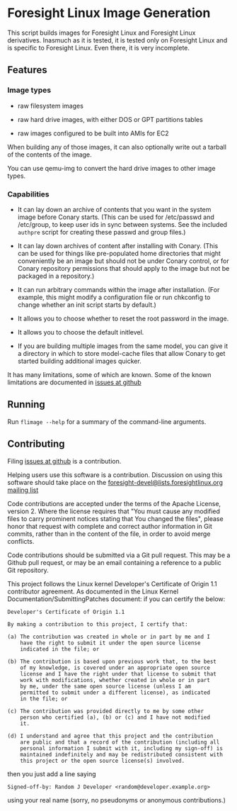 Foresight Linux Image Generation
================================

This script builds images for Foresight Linux and Foresight Linux
derivatives.  Inasmuch as it is tested, it is tested only on
Foresight Linux and is specific to Foresight Linux.  Even there,
it is very incomplete.

Features
--------

### Image types ###

* raw filesystem images

* raw hard drive images, with either DOS or GPT partitions tables

* raw images configured to be built into AMIs for EC2

When building any of those images, it can also optionally write out
a tarball of the contents of the image.

You can use qemu-img to convert the hard drive images to other image
types.


### Capabilities ###

* It can lay down an archive of contents that you want in the system
  image before Conary starts.  (This can be used for /etc/passwd and
  /etc/group, to keep user ids in sync between systems.  See the
  included `authpre` script for creating these passwd and group files.)

* It can lay down archives of content after installing with Conary.
  (This can be used for things like pre-populated home directories
  that might conveniently be an image but should not be under Conary
  control, or for Conary repository permissions that should apply
  to the image but not be packaged in a repository.)

* It can run arbitrary commands within the image after installation.
  (For example, this might modify a configuration file or run
  chkconfig to change whether an init script starts by default.)

* It allows you to choose whether to reset the root password
  in the image.

* It allows you to choose the default initlevel.

* If you are building multiple images from the same model, you can
  give it a directory in which to store model-cache files that allow
  Conary to get started building additional images quicker.

It has many limitations, some of which are known.  Some of the known
limitations are documented in [issues at github](https://github.com/johnsonm/flimage/issues)


Running
-------

Run `flimage --help` for a summary of the command-line arguments.


Contributing
------------

Filing [issues at github](https://github.com/johnsonm/flimage/issues)
is a contribution.

Helping users use this software is a contribution.  Discussion on
using this software should take place on the
[foresight-devel@lists.foresightlinux.org mailing list](https://lists.foresightlinux.org/mailman/listinfo/foresight-devel)

Code contributions are accepted under the terms of the Apache License,
version 2.  Where the license requires that "You must cause any
modified files to carry prominent notices stating that You changed
the files", please honor that request with complete and correct
author information in Git commits, rather than in the content of the
file, in order to avoid merge conflicts.

Code contributions should be submitted via a Git pull request.  This
may be a Github pull request, or may be an email containing a reference
to a public Git repository.

This project follows the Linux kernel Developer's Certificate of
Origin 1.1 contributor agreement.  As documented in the Linux Kernel
Documentation/SubmittingPatches document: if you can certify the
below:

    Developer's Certificate of Origin 1.1

    By making a contribution to this project, I certify that:

    (a) The contribution was created in whole or in part by me and I
        have the right to submit it under the open source license
        indicated in the file; or

    (b) The contribution is based upon previous work that, to the best
        of my knowledge, is covered under an appropriate open source
        license and I have the right under that license to submit that
        work with modifications, whether created in whole or in part
        by me, under the same open source license (unless I am
        permitted to submit under a different license), as indicated
        in the file; or

    (c) The contribution was provided directly to me by some other
        person who certified (a), (b) or (c) and I have not modified
        it.

    (d) I understand and agree that this project and the contribution
        are public and that a record of the contribution (including all
        personal information I submit with it, including my sign-off) is
        maintained indefinitely and may be redistributed consistent with
        this project or the open source license(s) involved.

then you just add a line saying

    Signed-off-by: Random J Developer <random@developer.example.org>

using your real name (sorry, no pseudonyms or anonymous contributions.)

